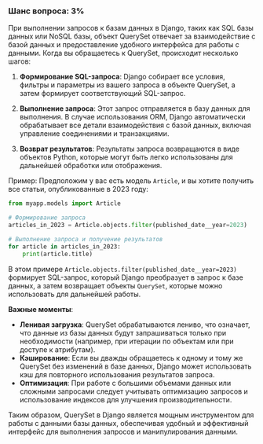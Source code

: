 ### Шанс вопроса: 3%

При выполнении запросов к базам данных в Django, таких как SQL базы данных или NoSQL базы, объект QuerySet отвечает за взаимодействие с базой данных и предоставление удобного интерфейса для работы с данными. Когда вы обращаетесь к QuerySet, происходит несколько шагов:

1. **Формирование SQL-запроса**: Django собирает все условия, фильтры и параметры из вашего запроса в объекте QuerySet, а затем формирует соответствующий SQL-запрос.

2. **Выполнение запроса**: Этот запрос отправляется в базу данных для выполнения. В случае использования ORM, Django автоматически обрабатывает все детали взаимодействия с базой данных, включая управление соединениями и транзакциями.

3. **Возврат результатов**: Результаты запроса возвращаются в виде объектов Python, которые могут быть легко использованы для дальнейшей обработки или отображения.

Пример:
Предположим у вас есть модель `Article`, и вы хотите получить все статьи, опубликованные в 2023 году:
```python
from myapp.models import Article

# Формирование запроса
articles_in_2023 = Article.objects.filter(published_date__year=2023)

# Выполнение запроса и получение результатов
for article in articles_in_2023:
    print(article.title)
```
В этом примере `Article.objects.filter(published_date__year=2023)` формирует SQL-запрос, который Django преобразует в запрос к базе данных, а затем возвращает объекты `QuerySet`, которые можно использовать для дальнейшей работы.

**Важные моменты**:
- **Ленивая загрузка**: QuerySet обрабатываются лениво, что означает, что данные из базы данных будут запрашиваться только при необходимости (например, при итерации по объектам или при доступе к атрибутам).
- **Кэширование**: Если вы дважды обращаетесь к одному и тому же QuerySet без изменений в базе данных, Django может использовать кэш для повторного использования результатов запроса.
- **Оптимизация**: При работе с большими объемами данных или сложными запросами следует учитывать оптимизацию запросов и использование индексов для улучшения производительности.

Таким образом, QuerySet в Django является мощным инструментом для работы с данными базы данных, обеспечивая удобный и эффективный интерфейс для выполнения запросов и манипулирования данными.